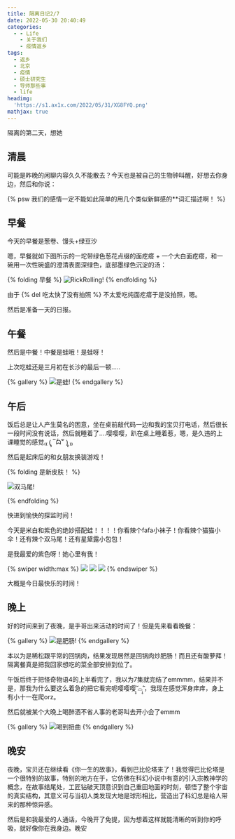 ```yaml
---
title: 隔离日记2/7
date: 2022-05-30 20:40:49
categories:
  - - Life
    - 关于我们
    - 疫情返乡
tags:
  - 返乡
  - 北京
  - 疫情
  - 硕士研究生
  - 导师那些事
  - life
headimg:
  'https://s1.ax1x.com/2022/05/31/XG8FYQ.png'
mathjax: true
---
```


隔离的第二天，想她

<!-- more -->



## 清晨

可能是昨晚的闲聊内容久久不能散去？今天也是被自己的生物钟叫醒，好想去你身边，然后和你说： 



{% psw 我们的感情一定不能如此简单的用几个类似新鲜感的**词汇描述啊！ %}



## 早餐

今天的早餐是葱卷、馒头+绿豆沙

嗯，早餐就如下图所示的一坨带绿色葱花点缀的面疙瘩 + 一个大白面疙瘩，和一碗用一次性碗盛的澄清表面深绿色，底部墨绿色沉淀的汤：



{% folding 早餐 %}
![RickRolling!](https://s1.ax1x.com/2022/05/31/XGE1KJ.png)
{% endfolding %}



由于 {% del 吃太快了没有拍照 %} 不太爱吃纯面疙瘩于是没拍照，嗯。

然后是准备一天的日报。

## 午餐

然后是中餐！中餐是蛙哦！是蛙呀！

上次吃蛙还是三月初在长沙的最后一顿…..



{% gallery %}
![是蛙!](https://s1.ax1x.com/2022/05/31/XGkXkV.jpg)
{% endgallery %}



## 午后

饭后总是让人产生莫名的困意，坐在桌前敲代码一边和我的宝贝打电话，然后很长一段时间没有说话，然后就睡着了….嘤嘤嘤，趴在桌上睡着惹，嗯，是久违的上课睡觉的感觉₍₍ (̨̡ ‾᷄ᗣ‾᷅ )̧̢ ₎₎

然后是起床后的和女朋友换装游戏！



{% folding 是新皮肤！ %}

![双马尾!](https://s1.ax1x.com/2022/06/01/XGGjqP.jpg)

{% endfolding %}



快进到愉快的探监时间！

今天是米白和紫色的绝妙搭配蛙！！！！你看辣个fafa小袜子！你看辣个猫猫小伞！还有辣个双马尾！还有星黛露小包包！

是我最爱的紫色呀！她心里有我！



{% swiper width:max %}
![](https://s1.ax1x.com/2022/06/01/XGJCGQ.jpg)
![](https://s1.ax1x.com/2022/05/31/XGk7Os.jpg)
![](https://s1.ax1x.com/2022/05/31/XGkjYT.jpg)
{% endswiper %}



大概是今日最快乐的时间！

## 晚上

好的时间来到了夜晚，是手哥出来活动的时间了！但是先来看看晚餐：



{% gallery %}
![是肥肠!](https://s1.ax1x.com/2022/05/31/XGkfFf.jpg)
{% endgallery %}



本以为是稀松跟平常的回锅肉，结果发现居然是回锅肉炒肥肠！而且还有酸萝拜！隔离餐真是把我回家想吃的菜全部安排到位了。

午饭后终于把怪奇物语4的上半看完了，我以为7集就完结了emmmm，结果并不是，那我为什么要这么着急的把它看完呢嘤嘤嘤˃̣̣̥᷄⌓˂̣̣̥᷅，我现在感觉浑身痒痒，身上有小十一在爬orz。

然后就被某个大晚上喝醉酒不省人事的老哥叫去开小会了emmm



{% gallery %}
![喝到扭曲](https://s1.ax1x.com/2022/05/31/XG1MuV.jpg)
{% endgallery %}



## 晚安

夜晚，宝贝还在继续看《你一生的故事》，看到巴比伦塔来了！我觉得巴比伦塔是一个很特别的故事，特别的地方在于，它仿佛在科幻小说中有意的引入宗教神学的概念，在故事结尾处，工匠钻破天顶意识到自己重回地面的时刻，顿悟了整个宇宙的真实结构，其意义可与当初人类发现大地是球形相比，营造出了科幻总是给人带来的那种惊异感。

然后是和我最爱的人通话，今晚开了免提，因为想着这样就能清晰的听到你的呼吸，就好像你在我身边。晚安

